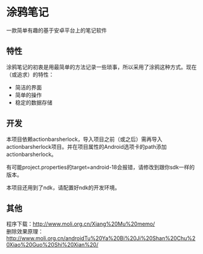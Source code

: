 涂鸦笔记
====

一款简单有趣的基于安卓平台上的笔记软件

特性
----
涂鸦笔记的初衷是用最简单的方法记录一些琐事，所以采用了涂鸦这种方式。现在（或追求）的特性：

* 简洁的界面
* 简单的操作
* 稳定的数据存储

开发
---
本项目依赖actionbarsherlock，导入项目之前（或之后）需再导入actionbarsherlock项目。并在项目属性的Android选项卡的path添加actionbarsherlock。  

有可能project.properties的target=android-18会报错，请修改到跟你sdk一样的版本。

本项目还用到了ndk，请配置好ndk的开发环境。


其他
---
程序下载：<http://www.moli.org.cn/Xiang%20Mu%20memo/>  
删除效果原理：<http://www.moli.org.cn/androidTu%20Ya%20Bi%20Ji%20Shan%20Chu%20Xiao%20Guo%20Shi%20Xian%20/>

